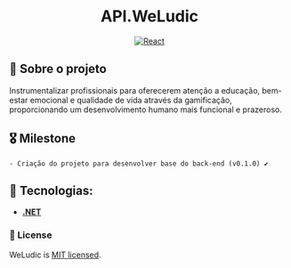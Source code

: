 <h1 align="center">
 API.WeLudic
</h1>

<p align="center">
  <a target="_blank" href="https://learn.microsoft.com/en-us/dotnet/core/introduction">
    <img alt="React" src="https://img.shields.io/badge/-.NET%206.0-blueviolet" />
  </a>
</p>

## 🚀 Sobre o projeto

Instrumentalizar profissionais para oferecerem atenção a educação, bem-estar emocional e qualidade de vida através da gamificação, proporcionando um desenvolvimento humano mais funcional e prazeroso.

## 🎖️ Milestone

    - Criação do projeto para desenvolver base do back-end (v0.1.0) ✔️

## 🔨 Tecnologias:

- **[.NET](https://learn.microsoft.com/en-us/dotnet/core/introduction)**

### 📜 License

WeLudic is [MIT licensed](LICENSE).